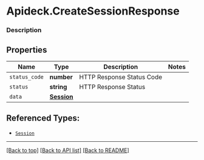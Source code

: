 # Apideck.CreateSessionResponse

### Description

## Properties
Name | Type | Description | Notes
------------ | ------------- | ------------- | -------------
`status_code` | **number** | HTTP Response Status Code | 
`status` | **string** | HTTP Response Status | 
`data` | [**Session**](Session.md) |  | 





## Referenced Types:


* [`Session`](Session.md)

---

[[Back to top]](#) [[Back to API list]](../../../../README.md#documentation-for-api-endpoints) [[Back to README]](../../../../README.md)


